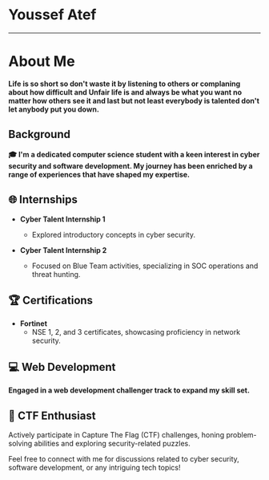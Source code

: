 # Youssef Atef

---
# About Me
**Life is so short so don't waste it by listening to others or complaning about how difficult and Unfair life is and always be what you want no matter how others see it and last but not least everybody is talented don't let anybody put you down.**

## Background

**🎓 I'm a dedicated computer science student with a keen interest in cyber security and software development. My journey has been enriched by a range of experiences that have shaped my expertise.**

## 🌐 Internships
- **Cyber Talent Internship 1**
  - Explored introductory concepts in cyber security.
  
- **Cyber Talent Internship 2**
  - Focused on Blue Team activities, specializing in SOC operations and threat hunting.

## 🏆 Certifications
- **Fortinet**
  - NSE 1, 2, and 3 certificates, showcasing proficiency in network security.

## 💻  Web Development
**Engaged in a web development challenger track to expand my skill set.**

## 🧩 CTF Enthusiast
Actively participate in Capture The Flag (CTF) challenges, honing problem-solving abilities and exploring security-related puzzles.

Feel free to connect with me for discussions related to cyber security, software development, or any intriguing tech topics!
